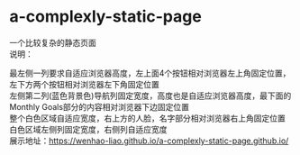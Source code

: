 # a-complexly-static-page
一个比较复杂的静态页面  
说明：

最左侧一列要求自适应浏览器高度，左上面4个按钮相对浏览器左上角固定位置，左下方两个按钮相对浏览器左下角固定位置  
左侧第二列(蓝色背景色)导航列固定宽度，高度也是自适应浏览器高度，最下面的Monthly Goals部分的内容相对浏览器下边固定位置  
整个白色区域自适应宽度，右上方的人脸，名字部分相对浏览器右上角固定位置  
白色区域左侧列固定宽度，右侧列自适应宽度    
展示地址：https://wenhao-liao.github.io/a-complexly-static-page.github.io/  
